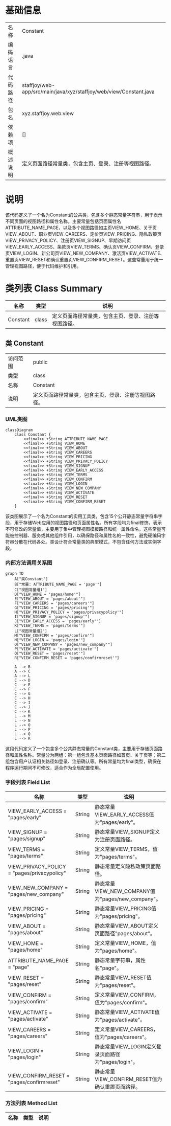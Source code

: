 # 基础信息

|      |      |
|------|------|
| 名称 | Constant |
| 编码语言 | .java |
| 代码路径 | staffjoy/web-app/src/main/java/xyz/staffjoy/web/view/Constant.java |
| 包名 | xyz.staffjoy.web.view |
| 依赖项 | [] |
| 概述说明 | 定义页面路径常量类，包含主页、登录、注册等视图路径。 |

# 说明

该代码定义了一个名为Constant的公共类，包含多个静态常量字符串，用于表示不同页面的视图路径和属性名称。主要常量包括页面属性名ATTRIBUTE_NAME_PAGE，以及多个视图路径如主页VIEW_HOME、关于页VIEW_ABOUT、职业页VIEW_CAREERS、定价页VIEW_PRICING、隐私政策页VIEW_PRIVACY_POLICY、注册页VIEW_SIGNUP、早期访问页VIEW_EARLY_ACCESS、条款页VIEW_TERMS、确认页VIEW_CONFIRM、登录页VIEW_LOGIN、新公司页VIEW_NEW_COMPANY、激活页VIEW_ACTIVATE、重置页VIEW_RESET和确认重置页VIEW_CONFIRM_RESET。这些常量用于统一管理视图路径，便于代码维护和引用。

# 类列表 Class Summary

| 名称   | 类型  | 说明 |
|-------|------|-------------|
| Constant | class | 定义页面路径常量类，包含主页、登录、注册等视图路径。 |



## 类 Constant

|      |      |
|------|------|
| 访问范围 | public |
| 类型 | class |
| 名称 | Constant |
| 说明 | 定义页面路径常量类，包含主页、登录、注册等视图路径。 |


### UML类图

```mermaid
classDiagram
    class Constant {
        <<final>> +String ATTRIBUTE_NAME_PAGE
        <<final>> +String VIEW_HOME
        <<final>> +String VIEW_ABOUT
        <<final>> +String VIEW_CAREERS
        <<final>> +String VIEW_PRICING
        <<final>> +String VIEW_PRIVACY_POLICY
        <<final>> +String VIEW_SIGNUP
        <<final>> +String VIEW_EARLY_ACCESS
        <<final>> +String VIEW_TERMS
        <<final>> +String VIEW_CONFIRM
        <<final>> +String VIEW_LOGIN
        <<final>> +String VIEW_NEW_COMPANY
        <<final>> +String VIEW_ACTIVATE
        <<final>> +String VIEW_RESET
        <<final>> +String VIEW_CONFIRM_RESET
    }
```

该类图展示了一个名为Constant的实用工具类，包含15个公开静态常量字符串字段，用于存储Web应用的视图路径和页面属性名。所有字段均为final修饰，表示不可修改的常量值，主要用于集中管理视图模板路径和统一属性命名。这些常量可能被控制器、服务或其他组件引用，以确保路径和属性名的一致性，避免硬编码字符串分散在代码各处。类设计符合常量类的典型模式，不包含任何方法或实例字段。


### 内部方法调用关系图

```mermaid
graph TD
    A["类Constant"]
    B["常量: ATTRIBUTE_NAME_PAGE = 'page'"]
    C["视图常量组1"]
    D["VIEW_HOME = 'pages/home'"]
    E["VIEW_ABOUT = 'pages/about'"]
    F["VIEW_CAREERS = 'pages/careers'"]
    G["VIEW_PRICING = 'pages/pricing'"]
    H["VIEW_PRIVACY_POLICY = 'pages/privacypolicy'"]
    I["VIEW_SIGNUP = 'pages/signup'"]
    J["VIEW_EARLY_ACCESS = 'pages/early'"]
    K["VIEW_TERMS = 'pages/terms'"]
    L["视图常量组2"]
    M["VIEW_CONFIRM = 'pages/confirm'"]
    N["VIEW_LOGIN = 'pages/login'"]
    O["VIEW_NEW_COMPANY = 'pages/new_company'"]
    P["VIEW_ACTIVATE = 'pages/activate'"]
    Q["VIEW_RESET = 'pages/reset'"]
    R["VIEW_CONFIRM_RESET = 'pages/confirmreset'"]

    A --> B
    A --> C
    A --> L
    C --> D
    C --> E
    C --> F
    C --> G
    C --> H
    C --> I
    C --> J
    C --> K
    L --> M
    L --> N
    L --> O
    L --> P
    L --> Q
    L --> R
```

这段代码定义了一个包含多个公共静态常量的Constant类，主要用于存储页面路径和属性名称。常量分为两组：第一组包含基本页面路径如首页、关于页等；第二组包含用户认证相关路径如登录、注册确认等。所有常量均为final类型，确保在程序运行期间不可修改，适合作为全局配置使用。

### 字段列表 Field List

| 名称  | 类型  | 说明 |
|-------|-------|------|
| VIEW_EARLY_ACCESS = "pages/early" | String | 静态常量VIEW_EARLY_ACCESS值为"pages/early"。 |
| VIEW_SIGNUP = "pages/signup" | String | 静态常量VIEW_SIGNUP定义为注册页面路径。 |
| VIEW_TERMS = "pages/terms" | String | 定义常量VIEW_TERMS，值为"pages/terms"。 |
| VIEW_PRIVACY_POLICY = "pages/privacypolicy" | String | 静态常量定义隐私政策页面路径。 |
| VIEW_NEW_COMPANY = "pages/new_company" | String | 静态常量VIEW_NEW_COMPANY值为"pages/new_company"。 |
| VIEW_PRICING = "pages/pricing" | String | 静态常量VIEW_PRICING值为"pages/pricing"。 |
| VIEW_ABOUT = "pages/about" | String | 静态常量VIEW_ABOUT定义页面路径"pages/about"。 |
| VIEW_HOME = "pages/home" | String | 定义常量VIEW_HOME，值为"pages/home"。 |
| ATTRIBUTE_NAME_PAGE = "page" | String | 静态常量字符串，属性名"page"。 |
| VIEW_RESET = "pages/reset" | String | 静态常量VIEW_RESET值为"pages/reset"。 |
| VIEW_CONFIRM = "pages/confirm" | String | 定义常量VIEW_CONFIRM，值为"pages/confirm"。 |
| VIEW_ACTIVATE = "pages/activate" | String | 静态常量VIEW_ACTIVATE值为"pages/activate"。 |
| VIEW_CAREERS = "pages/careers" | String | 定义常量VIEW_CAREERS，值为"pages/careers"。 |
| VIEW_LOGIN = "pages/login" | String | 静态常量VIEW_LOGIN定义登录页面路径为"pages/login"。 |
| VIEW_CONFIRM_RESET = "pages/confirmreset" | String | 静态常量VIEW_CONFIRM_RESET值为确认重置页面路径。 |

### 方法列表 Method List

| 名称  | 类型  | 说明 |
|-------|-------|------|





